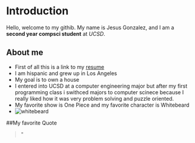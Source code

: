 # Introduction
Hello, welcome to my githib. My name is Jesus Gonzalez, and I am a **second year compsci student** at *UCSD*. 

## About me
- First of all this is a link to my [resume](https://drive.google.com/file/d/1P3wOZbQuYQw2vQjPml381C9c_-qsJbLt/view?usp=sharing)
- I am hispanic and grew up in Los Angeles
- My goal is to own a house
- I entered into UCSD at a computer engineering major but after my first programming class i swithced majors to computer scinece because I really liked how it was very problem solving and puzzle oriented.
- My favorite show is One Piece and my favorite character is Whitebeard
- ![whitebeard](https://www.google.com/url?sa=i&url=https%3A%2F%2Fcomicvine.gamespot.com%2Fwhitebeard%2F4005-69573%2F&psig=AOvVaw25O1Wda1eC-atg_SJWGa7o&ust=1712634440991000&source=images&cd=vfe&opi=89978449&ved=0CBIQjRxqFwoTCMC1_M_asYUDFQAAAAAdAAAAABAE)

##My favorite Quote

> "

